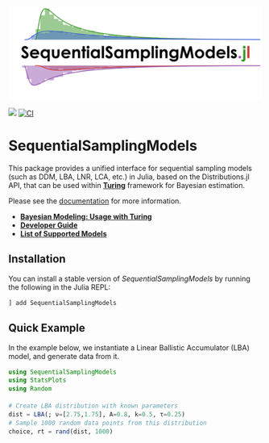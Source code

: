 [![](docs/logo/logo.png)](https://itsdfish.github.io/SequentialSamplingModels.jl/dev/)

[![](https://img.shields.io/badge/docs-latest-blue.svg)](https://itsdfish.github.io/SequentialSamplingModels.jl/dev/) [![CI](https://github.com/itsdfish/SequentialSamplingModels.jl/actions/workflows/CI.yml/badge.svg)](https://github.com/itsdfish/SequentialSamplingModels.jl/actions/workflows/CI.yml)

# SequentialSamplingModels

This package provides a unified interface for sequential sampling models (such as DDM, LBA, LNR, LCA, etc.) in Julia, based on the Distributions.jl API, that can be used within [**Turing**](https://turing.ml/) framework for Bayesian estimation.

Please see the [documentation](https://itsdfish.github.io/SequentialSamplingModels.jl/dev/) for more information.

- [**Bayesian Modeling: Usage with Turing**](https://itsdfish.github.io/SequentialSamplingModels.jl/dev/turing_simple/)
- [**Developer Guide**](https://itsdfish.github.io/SequentialSamplingModels.jl/dev/developer_guide/)
- [**List of Supported Models**](https://itsdfish.github.io/SequentialSamplingModels.jl/dev/)

## Installation

You can install a stable version of *SequentialSamplingModels* by running the following in the Julia REPL:

```julia
] add SequentialSamplingModels
```

## Quick Example

In the example below, we instantiate a Linear Ballistic Accumulator (LBA) model, and generate data from it.

```julia
using SequentialSamplingModels
using StatsPlots
using Random

# Create LBA distribution with known parameters
dist = LBA(; ν=[2.75,1.75], A=0.8, k=0.5, τ=0.25)
# Sample 1000 random data points from this distribution
choice, rt = rand(dist, 1000)
```